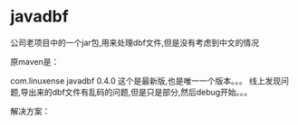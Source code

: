 # javadbf
公司老项目中的一个jar包,用来处理dbf文件,但是没有考虑到中文的情况

原maven是：
<!-- https://mvnrepository.com/artifact/com.linuxense/javadbf -->
<dependency>
    <groupId>com.linuxense</groupId>
    <artifactId>javadbf</artifactId>
    <version>0.4.0</version>
</dependency>
这个是最新版,也是唯一一个版本。。。
线上发现问题,导出来的dbf文件有乱码的问题,但是只是部分,然后debug开始。。。

解决方案：
